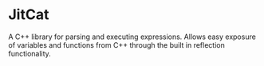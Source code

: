 # JitCat
A C++ library for parsing and executing expressions. Allows easy exposure of variables and functions from C++ through the built in reflection functionality.
